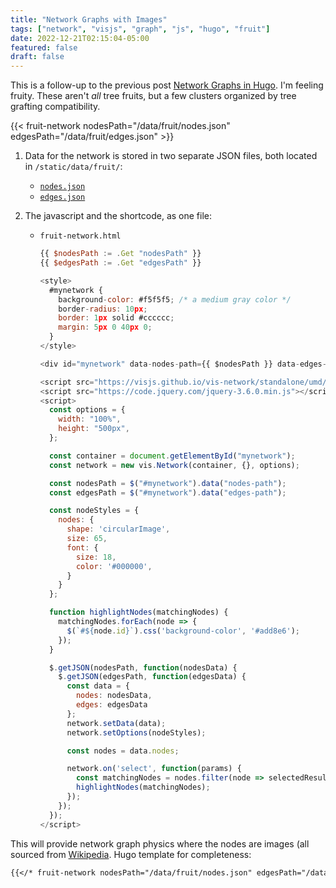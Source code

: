 ```yaml
---
title: "Network Graphs with Images"
tags: ["network", "visjs", "graph", "js", "hugo", "fruit"]
date: 2022-12-21T02:15:04-05:00
featured: false
draft: false
---
```


This is a follow-up to the previous post [Network Graphs in Hugo](/post/network-graphs-in-hugo/).
I'm feeling fruity.  These aren't *all* tree fruits, but a few clusters organized by tree grafting compatibility.

{{< fruit-network nodesPath="/data/fruit/nodes.json" edgesPath="/data/fruit/edges.json" >}}

1. Data for the network is stored in two separate JSON files, both located in `/static/data/fruit/`: 
    - [`nodes.json`](/data/fruit/nodes.json)
    - [`edges.json`](/data/fruit/edges.json)

2. The javascript and the shortcode, as one file: 
    - `fruit-network.html`
        ``` javascript
        {{ $nodesPath := .Get "nodesPath" }}
        {{ $edgesPath := .Get "edgesPath" }}

        <style>
          #mynetwork {
            background-color: #f5f5f5; /* a medium gray color */
            border-radius: 10px;
            border: 1px solid #cccccc;
            margin: 5px 0 40px 0;
          }
        </style>

        <div id="mynetwork" data-nodes-path={{ $nodesPath }} data-edges-path={{ $edgesPath }}></div>

        <script src="https://visjs.github.io/vis-network/standalone/umd/vis-network.min.js"></script>
        <script src="https://code.jquery.com/jquery-3.6.0.min.js"></script>
        <script>
          const options = {
            width: "100%",
            height: "500px",
          };

          const container = document.getElementById("mynetwork");
          const network = new vis.Network(container, {}, options);

          const nodesPath = $("#mynetwork").data("nodes-path");
          const edgesPath = $("#mynetwork").data("edges-path");

          const nodeStyles = {
            nodes: {
              shape: 'circularImage',
              size: 65,
              font: {
                size: 18,
                color: '#000000',
              }
            }
          };

          function highlightNodes(matchingNodes) {
            matchingNodes.forEach(node => {
              $(`#${node.id}`).css('background-color', '#add8e6');
            });
          }

          $.getJSON(nodesPath, function(nodesData) {
            $.getJSON(edgesPath, function(edgesData) {
              const data = {
                nodes: nodesData,
                edges: edgesData
              };
              network.setData(data);
              network.setOptions(nodeStyles);

              const nodes = data.nodes;

              network.on('select', function(params) {
                const matchingNodes = nodes.filter(node => selectedResults.includes(node.label));
                highlightNodes(matchingNodes);
              });
            });
          });
        </script>

        ```

This will provide network graph physics where the nodes are images (all sourced from [Wikipedia](https://www.wikipedia.org/). Hugo template for completeness:
``` markdown
{{</* fruit-network nodesPath="/data/fruit/nodes.json" edgesPath="/data/fruit/edges.json" */>}}

```
